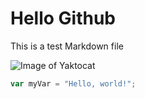 # Hello Github
This is a test Markdown file

![Image of Yaktocat](https://octodex.github.com/images/yaktocat.png)

``` javascript
var myVar = "Hello, world!";
```
